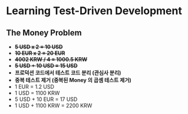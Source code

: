 # Learning Test-Driven Development

## The Money Problem
- ~~**5 USD x 2 = 10 USD**~~
- ~~**10 EUR x 2 = 20 EUR**~~
- ~~**4002 KRW / 4 = 1000.5 KRW**~~
- ~~**5 USD + 10 USD = 15 USD**~~
- **프로덕션 코드에서 테스트 코드 분리 (관심사 분리)**
- **중복 테스트 제거 (중복된 Money 의 곱셈 테스트 제거)**
- 1 EUR = 1.2 USD
- 1 USD = 1100 KRW
- 5 USD + 10 EUR = 17 USD
- 1 USD + 1100 KRW = 2200 KRW